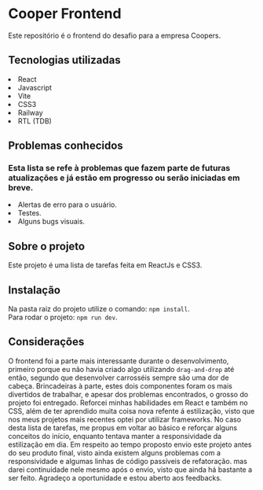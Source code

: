 # Cooper Frontend
Este repositório é o frontend do desafio para a empresa Coopers.

## Tecnologias utilizadas
<li>React</li>
<li>Javascript</li>
<li>Vite</li>
<li>CSS3</li>
<li>Railway</li>
<li>RTL (TDB)</li>

## Problemas conhecidos
### Esta lista se refe à problemas que fazem parte de futuras atualizações e já estão em progresso ou serão iniciadas em breve.
<li>Alertas de erro para o usuário.</li>
<li>Testes.</li>
<li>Alguns bugs visuais.</li>


## Sobre o projeto
Este projeto é uma lista de tarefas feita em ReactJs e CSS3.

## Instalação
Na pasta raiz do projeto utilize o comando: ```npm install```.
<br>
Para rodar o projeto: ```npm run dev```.


## Considerações
O frontend foi a parte mais interessante durante o desenvolvimento, primeiro porque eu não havia criado algo utilizando ```drag-and-drop``` até então, segundo que desenvolver carrosséis sempre são uma dor de cabeça. Brincadeiras à parte, estes dois componentes foram os mais divertidos de trabalhar, e apesar dos problemas encontrados, o grosso do projeto foi entregado. Reforcei minhas habilidades em React e também no CSS, além de ter aprendido muita coisa nova refente á estilização, visto que nos meus projetos mais recentes optei por utilizar frameworks. No caso desta lista de tarefas, me propus em voltar ao básico e reforçar alguns conceitos do início, enquanto tentava manter a responsividade da estilização em dia. Em respeito ao tempo proposto envio este projeto antes do seu produto final, visto ainda existem alguns problemas com a responsividade e algumas linhas de código passíveis de refatoração. mas darei continuidade nele mesmo após o envio, visto que ainda há bastante a ser feito. Agradeço a oportunidade e estou aberto aos feedbacks.
